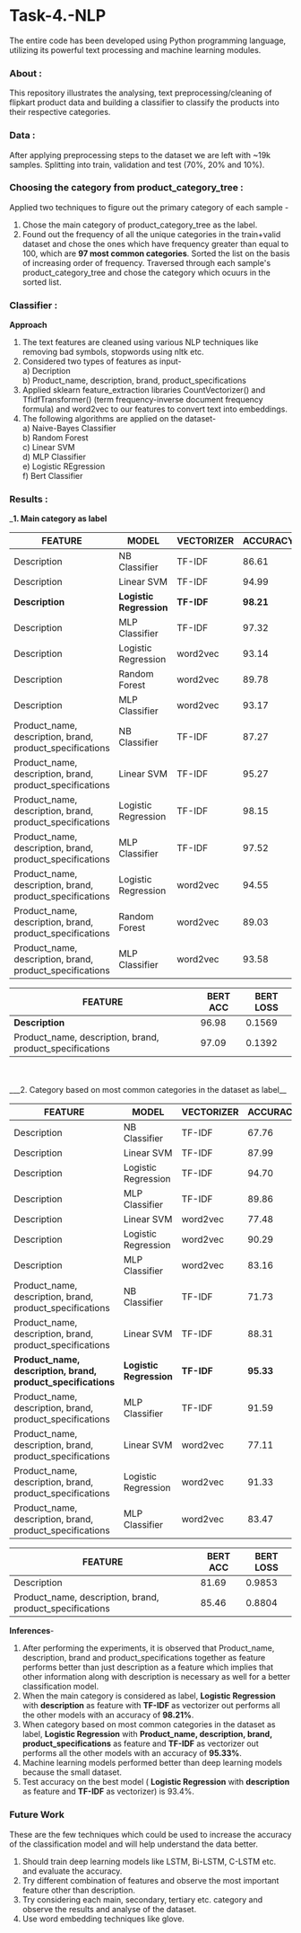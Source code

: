 # Task-4.-NLP
The entire code has been developed using Python programming language, utilizing its powerful text processing and machine learning modules.

### About :
This repository illustrates the analysing, text preprocessing/cleaning of flipkart product data and building a classifier to classify the products into their respective categories.

### Data :
After applying preprocessing steps to the dataset we are left with ~19k samples. Splitting into train, validation and test (70%, 20% and 10%).

### Choosing the category from product_category_tree :
Applied two techniques to figure out the primary category of each sample - <br/>
1. Chose the main category of product_category_tree as the label.
2. Found out the frequency of all the unique categories in the train+valid dataset and chose the ones which have frequency greater than equal to 100, which are __97 most common categories__.
  Sorted the list on the basis of increasing order of frequency.
  Traversed through each sample's product_category_tree and chose the category which ocuurs in the sorted list.
  
### Classifier :

__Approach__
 1. The text features are cleaned using various NLP techniques like removing bad symbols, stopwords using nltk etc.
 2. Considered two types of features as input- <br/>
    a) Decription <br/>
    b) Product_name, description, brand, product_specifications <br/>
 3. Applied sklearn feature_extraction libraries CountVectorizer() and TfidfTransformer() (term frequency-inverse document frequency formula) and word2vec to our features to convert text into embeddings.
 4. The following algorithms are applied on the dataset- <br/>
     a) Naive-Bayes Classifier <br/>
     b) Random Forest <br/>
     c) Linear SVM <br/>
     d) MLP Classifier <br/>
     e) Logistic REgression <br/>
     f) Bert Classifier <br/>
     
### Results : 
 ___1. Main category as label__
   
  FEATURE | MODEL | VECTORIZER | ACCURACY
  --------|-------|------------|---------
  Description|NB Classifier|TF-IDF|86.61
 Description|Linear SVM|TF-IDF|94.99
  __Description__|__Logistic Regression__|__TF-IDF__|__98.21__
  Description|MLP Classifier|TF-IDF|97.32
  Description|Logistic Regression|word2vec|93.14
  Description|Random Forest|word2vec|89.78
  Description|MLP Classifier|word2vec|93.17
  Product_name, description, brand, product_specifications|NB Classifier|TF-IDF|87.27
  Product_name, description, brand, product_specifications|Linear SVM|TF-IDF|95.27
  Product_name, description, brand, product_specifications|Logistic Regression|TF-IDF|98.15
  Product_name, description, brand, product_specifications|MLP Classifier|TF-IDF|97.52
 Product_name, description, brand, product_specifications|Logistic Regression|word2vec|94.55
  Product_name, description, brand, product_specifications|Random Forest|word2vec|89.03
  Product_name, description, brand, product_specifications|MLP Classifier|word2vec|93.58
  
   FEATURE | BERT ACC | BERT LOSS
   ---------|--------- | ------
   __Description__|96.98|0.1569
   Product_name, description, brand, product_specifications |97.09 | 0.1392
   <br/>
   <br/>
___2. Category based on most common categories in the dataset as label__
   
  FEATURE | MODEL | VECTORIZER | ACCURACY
  --------|-------|------------|---------
  Description|NB Classifier|TF-IDF|67.76
  Description|Linear SVM|TF-IDF|87.99
  Description|Logistic Regression|TF-IDF|94.70
  Description|MLP Classifier|TF-IDF|89.86
  Description|Linear SVM|word2vec|77.48
  Description|Logistic Regression|word2vec|90.29
  Description|MLP Classifier|word2vec|83.16
  Product_name, description, brand, product_specifications|NB Classifier|TF-IDF|71.73
  Product_name, description, brand, product_specifications|Linear SVM|TF-IDF|88.31
  __Product_name, description, brand, product_specifications__|__Logistic Regression__|__TF-IDF__|__95.33__
  Product_name, description, brand, product_specifications|MLP Classifier|TF-IDF|91.59
  Product_name, description, brand, product_specifications|Linear SVM|word2vec|77.11
  Product_name, description, brand, product_specifications|Logistic Regression|word2vec|91.33
  Product_name, description, brand, product_specifications|MLP Classifier|word2vec|83.47
  
   FEATURE | BERT ACC | BERT LOSS
   ---------|----------| --------
   Description|81.69 | 0.9853
   Product_name, description, brand, product_specifications |85.46 | 0.8804
   
   
__Inferences__-
1. After performing the experiments, it is observed that Product_name, description, brand and product_specifications together as feature performs better than just description as a feature which implies that other information along with description is necessary as well for a better classification model.
2. When the main category is considered as label, __Logistic Regression__ with __description__ as feature with __TF-IDF__ as vectorizer out performs all the other models with an accuracy of __98.21%__.
3. When category based on most common categories in the dataset as label, __Logistic Regression__ with __Product_name, description, brand, product_specifications__ as feature and __TF-IDF__ as vectorizer out performs all the other models with an accuracy of __95.33%__.
4. Machine learning models performed better than deep learning models because the small dataset. 
5. Test accuracy on the best model ( __Logistic Regression__ with __description__ as feature and __TF-IDF__ as vectorizer) is 93.4%.

### Future Work
These are the few techniques which could be used to increase the accuracy of the classification model and will help understand the data better.
1. Should train deep learning models like LSTM, Bi-LSTM, C-LSTM etc. and evaluate the accuracy.
2. Try different combination of features and observe the most important feature other than description.
3. Try considering each main, secondary, tertiary etc. category and observe the results and analyse of the dataset.
4. Use word embedding techniques like glove.
